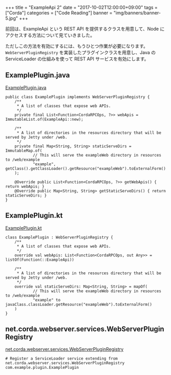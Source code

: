 +++
title = "ExampleApi 2"
date = "2017-10-02T12:00:00+09:00"
tags = ["Corda"]
categories = ["Code Reading"]
banner = "img/banners/banner-5.jpg"
+++

前回は、ExampleApi という REST API を提供するクラスを用意して、Node にアクセスする方法について見ていきました。

<!--more-->

ただしこの方法を有効にするには、もうひとつ作業が必要になります。`WebServerPluginRegistry` を実装したプラグインクラスを用意し、Java の ServiceLoader の仕組みを使って REST API サービスを有効にします。


## ExamplePlugin.java
[ExamplePlugin.java](https://github.com/corda/cordapp-example/blob/release-M14.0/java-source/src/main/java/com/example/plugin/ExamplePlugin.java)
```
public class ExamplePlugin implements WebServerPluginRegistry {
    /**
     * A list of classes that expose web APIs.
     */
    private final List<Function<CordaRPCOps, ?>> webApis = ImmutableList.of(ExampleApi::new);

    /**
     * A list of directories in the resources directory that will be served by Jetty under /web.
     */
    private final Map<String, String> staticServeDirs = ImmutableMap.of(
            // This will serve the exampleWeb directory in resources to /web/example
            "example", getClass().getClassLoader().getResource("exampleWeb").toExternalForm()
    );

    @Override public List<Function<CordaRPCOps, ?>> getWebApis() { return webApis; }
    @Override public Map<String, String> getStaticServeDirs() { return staticServeDirs; }
}
```

## ExamplePlugin.kt
[ExamplePlugin.kt](https://github.com/corda/cordapp-example/blob/release-M14.0/kotlin-source/src/main/kotlin/com/example/plugin/ExamplePlugin.kt)
```
class ExamplePlugin : WebServerPluginRegistry {
    /**
     * A list of classes that expose web APIs.
     */
    override val webApis: List<Function<CordaRPCOps, out Any>> = listOf(Function(::ExampleApi))

    /**
     * A list of directories in the resources directory that will be served by Jetty under /web.
     */
    override val staticServeDirs: Map<String, String> = mapOf(
            // This will serve the exampleWeb directory in resources to /web/example
            "example" to javaClass.classLoader.getResource("exampleWeb").toExternalForm()
    )
}
```

## net.corda.webserver.services.WebServerPluginRegistry
[net.corda.webserver.services.WebServerPluginRegistry](https://github.com/corda/cordapp-example/blob/release-M14.0/kotlin-source/src/main/resources/META-INF/services/net.corda.webserver.services.WebServerPluginRegistry)
```
# Register a ServiceLoader service extending from net.corda.webserver.services.WebServerPluginRegistry
com.example.plugin.ExamplePlugin
```
